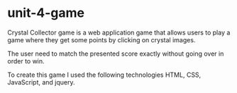 # unit-4-game

Crystal Collector game is a web application game that allows users to play a game where they get some points by clicking on crystal images. 


The user need to match the presented score exactly without going over in order to win. 


 To create this game I used the following technologies HTML, CSS, JavaScript, and jquery.
